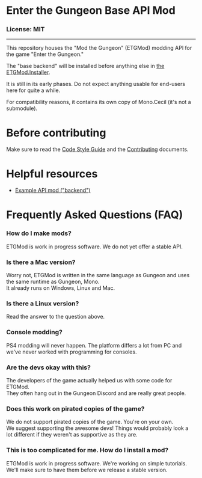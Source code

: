 # Enter the Gungeon Base API Mod

### License: MIT

----

This repository houses the "Mod the Gungeon" (ETGMod) modding API for the game "Enter the Gungeon."

The "base backend" will be installed before anything else in [the ETGMod.Installer](https://github.com/ModTheGungeon/ETGMod.Installer).

It is still in its early phases. Do not expect anything usable for end-users here for quite a while.

For compatibility reasons, it contains its own copy of Mono.Cecil (it's not a submodule).  

# Before contributing

Make sure to read the [Code Style Guide](STYLE.md) and the [Contributing](CONTRIBUTING.md) documents.

# Helpful resources

* [Example API mod ("backend")](https://github.com/ModTheGungeon/ETGMod.ExampleAPI)

# Frequently Asked Questions (FAQ)

### How do I make mods?

ETGMod is work in progress software. We do not yet offer a stable API.

### Is there a Mac version?

Worry not, ETGMod is written in the same language as Gungeon and uses the same runtime as Gungeon, Mono.  
It already runs on Windows, Linux and Mac.

### Is there a Linux version?

Read the answer to the question above.

### Console modding?

PS4 modding will never happen. The platform differs a lot from PC and we've never worked with programming for consoles.

### Are the devs okay with this?

The developers of the game actually helped us with some code for ETGMod.  
They often hang out in the Gungeon Discord and are really great people.

### Does this work on pirated copies of the game?

We do not support pirated copies of the game. You're on your own.  
We suggest supporting the awesome devs! Things would probably look a lot different if they weren't as supportive as they are.

### This is too complicated for me. How do I install a mod?

ETGMod is work in progress software. We're working on simple tutorials.  
We'll make sure to have them before we release a stable version.

